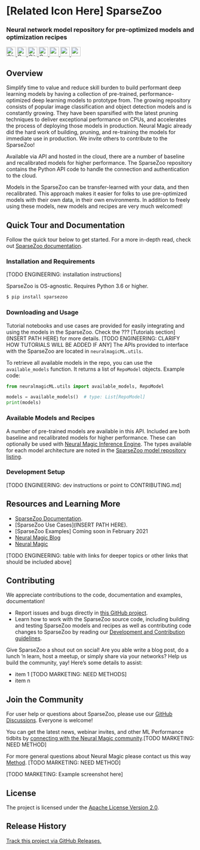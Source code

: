 <!---
Copyright 2021 Neuralmagic, Inc. All rights reserved.

Licensed under the Apache License, Version 2.0 (the "License");
you may not use this file except in compliance with the License.
You may obtain a copy of the License at

    http://www.apache.org/licenses/LICENSE-2.0

Unless required by applicable law or agreed to in writing, software
distributed under the License is distributed on an "AS IS" BASIS,
WITHOUT WARRANTIES OR CONDITIONS OF ANY KIND, either express or implied.
See the License for the specific language governing permissions and
limitations under the License.
-->

# [Related Icon Here] SparseZoo

### Neural network model repository for pre-optimized models and optimization recipes

<p>
    <a href="https://github.com/neuralmagic/comingsoon/blob/master/LICENSE">
        <img alt="GitHub" src="https://img.shields.io/github/license/neuralmagic/comingsoon.svg?color=purple&style=for-the-badge" height=25>
    </a>
    <a href="https://docs.neuralmagic.com/sparsezoo/index.html">
        <img alt="Documentation" src="https://img.shields.io/website/http/neuralmagic.com/sparsezoo/index.html.svg?down_color=red&down_message=offline&up_message=online&style=for-the-badge" height=25>
    </a>
    <a href="https://github.com/neuralmagic/sparsezoo/releases">
        <img alt="GitHub release" src="https://img.shields.io/github/release/neuralmagic/sparsezoo.svg?style=for-the-badge" height=25>
    </a>
    <a href="https://github.com/neuralmagic.com/comingsoon/blob/master/CODE_OF_CONDUCT.md">
        <img alt="Contributor Covenant" src="https://img.shields.io/badge/Contributor%20Covenant-v2.0%20adopted-ff69b4.svg?color=yellow&style=for-the-badge" height=25>
    </a>
     <a href="https://www.youtube.com/channel/UCo8dO_WMGYbWCRnj_Dxr4EA">
        <img src="https://img.shields.io/badge/-YouTube-red?&style=for-the-badge&logo=youtube&logoColor=white" height=25>
    </a>
     <a href="https://medium.com/limitlessai">
        <img src="https://img.shields.io/badge/medium-%2312100E.svg?&style=for-the-badge&logo=medium&logoColor=white" height=25>
    </a>
    <a href="https://twitter.com/neuralmagic">
        <img src="https://img.shields.io/twitter/follow/neuralmagic?color=darkgreen&label=Follow&style=social" height=25>
    </a>
 </p>

## Overview

Simplify time to value and reduce skill burden to build performant deep learning models by having a collection of pre-trained, performance-optimized deep learning models to prototype from. The growing repository consists of popular image classification and object detection models and is constantly growing. They have been sparsified with the latest pruning techniques to deliver exceptional performance on CPUs, and accelerates the process of deploying those models in production. Neural Magic already did the hard work of building, pruning, and re-training the models for immediate use in production. We invite others to contribute to the SparseZoo!

Available via API and hosted in the cloud, there are a number of baseline and recalibrated models for higher performance. The SparseZoo repository contains the Python API code to handle the connection and authentication to the cloud.

Models in the SparseZoo can be transfer-learned with your data, and then recalibrated. This approach makes it easier for folks to use pre-optimized models with their own data, in their own environments. In addition to freely using these models, new models and recipes are very much welcomed!

## Quick Tour and Documentation

Follow the quick tour below to get started.
For a more in-depth read, check out [SparseZoo documentation](https://docs.neuralmagic.com/sparsezoo/).

### Installation and Requirements
[TODO ENGINEERING: installation instructions]

SparseZoo is OS-agnostic. Requires Python 3.6 or higher. 
```python
$ pip install sparsezoo
```
### Downloading and Usage
Tutorial notebooks and use cases are provided for easily integrating and using the models in the SparseZoo. 
Check the ??? [Tutorials section](INSERT PATH HERE) for more details. [TODO ENGINEERING: CLARIFY HOW TUTORIALS WILL BE ADDED IF ANY]
The APIs provided to interface with the SparseZoo are located in `neuralmagicML.utils`. 

To retrieve all available models in the repo, you can use the `available_models` function. 
It returns a list of `RepoModel` objects.
Example code:
```python
from neuralmagicML.utils import available_models, RepoModel

models = available_models()  # type: List[RepoModel]
print(models)
```

### Available Models and Recipes
A number of pre-trained models are available in this API. Included are both baseline and recalibrated models for higher performance. These can optionally be used with [Neural Magic Inference Engine](https://github.com/neuralmagic/engine/). The types available for each model architecture are noted in the [SparseZoo model repository listing](docs/available-models.md).

### Development Setup
[TODO ENGINEERING: dev instructions or point to CONTRIBUTING.md]

## Resources and Learning More
* [SparseZoo Documentation](https://docs.neuralmagic.com/sparsezoo/).
* [SparseZoo Use Cases](INSERT PATH HERE).
* [SparseZoo Examples] Coming soon in February 2021
* [Neural Magic Blog](https://www.neuralmagic.com/blog/)
* [Neural Magic](https://www.neuralmagic.com/)

[TODO ENGINEERING: table with links for deeper topics or other links that should be included above]

## Contributing

We appreciate contributions to the code, documentation and examples, documentation!

- Report issues and bugs directly in [this GitHub project](https://github.com/neuralmagic/sparsezoo/issues).
- Learn how to work with the SparseZoo source code, including building and testing SparseZoo models and recipes as well as contributing code changes to SparseZoo by reading our [Development and Contribution guidelines](CONTRIBUTING.md).

Give SparseZoo a shout out on social! Are you able write a blog post, do a lunch ’n learn, host a meetup, or simply share via your networks? Help us build the community, yay! Here’s some details to assist:
- item 1 [TODO MARKETING: NEED METHODS]
- item n

## Join the Community

For user help or questions about SparseZoo, please use our [GitHub Discussions](https://www.github.com/neuralmagic/sparsezoo/issues). Everyone is welcome!

You can get the latest news, webinar invites, and other ML Performance tidbits by [connecting with the Neural Magic community](https://www.neuralmagic.com/NEED_URL/).[TODO MARKETING: NEED METHOD]

For more general questions about Neural Magic please contact us this way [Method](URL). [TODO MARKETING: NEED METHOD]

[TODO MARKETING: Example screenshot here]

## <a name=“license”></a> License

The project is licensed under the [Apache License Version 2.0](LICENSE).

## <a name=“release”></a> Release History

[Track this project via GitHub Releases.](https://github.com/neuralmagic/sparsezoo/releases)
